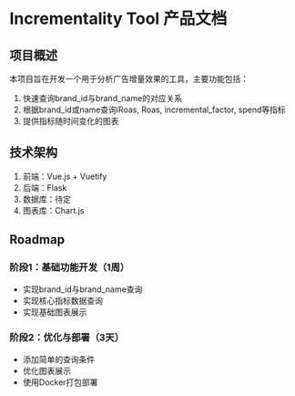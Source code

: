 # Incrementality Tool 产品文档

## 项目概述
本项目旨在开发一个用于分析广告增量效果的工具，主要功能包括：
1. 快速查询brand_id与brand_name的对应关系
2. 根据brand_id或name查询iRoas, Roas, incremental_factor, spend等指标
3. 提供指标随时间变化的图表

## 技术架构
1. 前端：Vue.js + Vuetify
2. 后端：Flask
3. 数据库：待定
4. 图表库：Chart.js

## Roadmap
### 阶段1：基础功能开发（1周）
- 实现brand_id与brand_name查询
- 实现核心指标数据查询
- 实现基础图表展示

### 阶段2：优化与部署（3天）
- 添加简单的查询条件
- 优化图表展示
- 使用Docker打包部署
